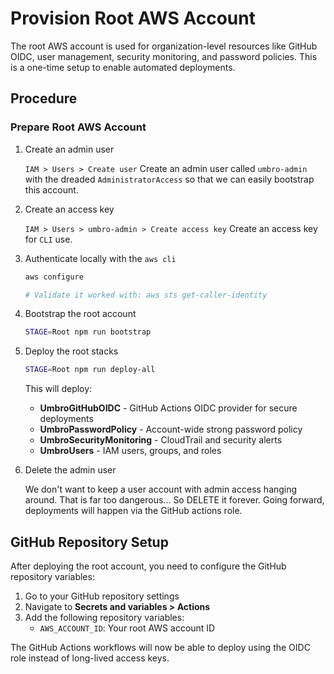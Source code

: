 # Provision Root AWS Account

The root AWS account is used for organization-level resources like GitHub OIDC, user management, security monitoring, and password policies. This is a one-time setup to enable automated deployments.

## Procedure

### Prepare Root AWS Account

1. Create an admin user

	`IAM > Users > Create user`
	Create an admin user called `umbro-admin` with the dreaded `AdministratorAccess` so that we can easily bootstrap this account.

1. Create an access key

	`IAM > Users > umbro-admin > Create access key`
	Create an access key for `CLI` use.

1. Authenticate locally with the `aws cli`

	```bash
	aws configure

	# Validate it worked with: aws sts get-caller-identity
	```

1. Bootstrap the root account

	```bash
	STAGE=Root npm run bootstrap
	```

1. Deploy the root stacks

	```bash
	STAGE=Root npm run deploy-all
	```

	This will deploy:
	- **UmbroGitHubOIDC** - GitHub Actions OIDC provider for secure deployments
	- **UmbroPasswordPolicy** - Account-wide strong password policy
	- **UmbroSecurityMonitoring** - CloudTrail and security alerts
	- **UmbroUsers** - IAM users, groups, and roles

1. Delete the admin user

	We don't want to keep a user account with admin access hanging around. That is far too dangerous... So DELETE it forever. Going forward, deployments will happen via the GitHub actions role.

## GitHub Repository Setup

After deploying the root account, you need to configure the GitHub repository variables:

1. Go to your GitHub repository settings
1. Navigate to **Secrets and variables > Actions**
1. Add the following repository variables:
   - `AWS_ACCOUNT_ID`: Your root AWS account ID

The GitHub Actions workflows will now be able to deploy using the OIDC role instead of long-lived access keys.
